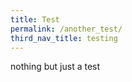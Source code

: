 ```yaml
---
title: Test
permalink: /another_test/
third_nav_title: testing
---
```


nothing but just a test

<script src="/jquery/jquery.min.js"></script>
<script src="/jquery/bp-menu-new-tab.js"></script>
